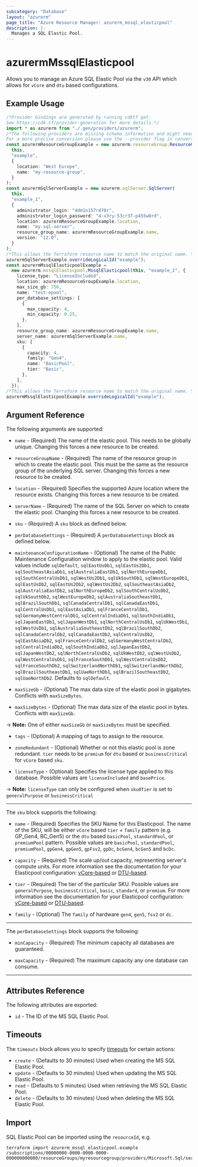 ```yaml
---
subcategory: "Database"
layout: "azurerm"
page_title: "Azure Resource Manager: azurerm_mssql_elasticpool"
description: |-
  Manages a SQL Elastic Pool.
---
```


# azurermMssqlElasticpool

Allows you to manage an Azure SQL Elastic Pool via the `v30` API which allows for `vCore` and `dtu` based configurations.

## Example Usage

```typescript
/*Provider bindings are generated by running cdktf get.
See https://cdk.tf/provider-generation for more details.*/
import * as azurerm from "./.gen/providers/azurerm";
/*The following providers are missing schema information and might need manual adjustments to synthesize correctly: azurerm.
For a more precise conversion please use the --provider flag in convert.*/
const azurermResourceGroupExample = new azurerm.resourceGroup.ResourceGroup(
  this,
  "example",
  {
    location: "West Europe",
    name: "my-resource-group",
  }
);
const azurermSqlServerExample = new azurerm.sqlServer.SqlServer(
  this,
  "example_1",
  {
    administrator_login: "4dm1n157r470r",
    administrator_login_password: "4-v3ry-53cr37-p455w0rd",
    location: azurermResourceGroupExample.location,
    name: "my-sql-server",
    resource_group_name: azurermResourceGroupExample.name,
    version: "12.0",
  }
);
/*This allows the Terraform resource name to match the original name. You can remove the call if you don't need them to match.*/
azurermSqlServerExample.overrideLogicalId("example");
const azurermMssqlElasticpoolExample =
  new azurerm.mssqlElasticpool.MssqlElasticpool(this, "example_2", {
    license_type: "LicenseIncluded",
    location: azurermResourceGroupExample.location,
    max_size_gb: 756,
    name: "test-epool",
    per_database_settings: [
      {
        max_capacity: 4,
        min_capacity: 0.25,
      },
    ],
    resource_group_name: azurermResourceGroupExample.name,
    server_name: azurermSqlServerExample.name,
    sku: [
      {
        capacity: 4,
        family: "Gen4",
        name: "BasicPool",
        tier: "Basic",
      },
    ],
  });
/*This allows the Terraform resource name to match the original name. You can remove the call if you don't need them to match.*/
azurermMssqlElasticpoolExample.overrideLogicalId("example");

```

## Argument Reference

The following arguments are supported:

*   `name` - (Required) The name of the elastic pool. This needs to be globally unique. Changing this forces a new resource to be created.

*   `resourceGroupName` - (Required) The name of the resource group in which to create the elastic pool. This must be the same as the resource group of the underlying SQL server. Changing this forces a new resource to be created.

*   `location` - (Required) Specifies the supported Azure location where the resource exists. Changing this forces a new resource to be created.

*   `serverName` - (Required) The name of the SQL Server on which to create the elastic pool. Changing this forces a new resource to be created.

*   `sku` - (Required) A `sku` block as defined below.

*   `perDatabaseSettings` - (Required) A `perDatabaseSettings` block as defined below.

*   `maintenanceConfigurationName` - (Optional) The name of the Public Maintenance Configuration window to apply to the elastic pool. Valid values include `sqlDefault`, `sqlEastUsDb1`, `sqlEastUs2Db1`, `sqlSoutheastAsiaDb1`, `sqlAustraliaEastDb1`, `sqlNorthEuropeDb1`, `sqlSouthCentralUsDb1`, `sqlWestUs2Db1`, `sqlUkSouthDb1`, `sqlWestEuropeDb1`, `sqlEastUsDb2`, `sqlEastUs2Db2`, `sqlWestUs2Db2`, `sqlSoutheastAsiaDb2`, `sqlAustraliaEastDb2`, `sqlNorthEuropeDb2`, `sqlSouthCentralUsDb2`, `sqlUkSouthDb2`, `sqlWestEuropeDb2`, `sqlAustraliaSoutheastDb1`, `sqlBrazilSouthDb1`, `sqlCanadaCentralDb1`, `sqlCanadaEastDb1`, `sqlCentralUsDb1`, `sqlEastAsiaDb1`, `sqlFranceCentralDb1`, `sqlGermanyWestCentralDb1`, `sqlCentralIndiaDb1`, `sqlSouthIndiaDb1`, `sqlJapanEastDb1`, `sqlJapanWestDb1`, `sqlNorthCentralUsDb1`, `sqlUkWestDb1`, `sqlWestUsDb1`, `sqlAustraliaSoutheastDb2`, `sqlBrazilSouthDb2`, `sqlCanadaCentralDb2`, `sqlCanadaEastDb2`, `sqlCentralUsDb2`, `sqlEastAsiaDb2`, `sqlFranceCentralDb2`, `sqlGermanyWestCentralDb2`, `sqlCentralIndiaDb2`, `sqlSouthIndiaDb2`, `sqlJapanEastDb2`, `sqlJapanWestDb2`, `sqlNorthCentralUsDb2`, `sqlUkWestDb2`, `sqlWestUsDb2`, `sqlWestCentralUsDb1`, `sqlFranceSouthDb1`, `sqlWestCentralUsDb2`, `sqlFranceSouthDb2`, `sqlSwitzerlandNorthDb1`, `sqlSwitzerlandNorthDb2`, `sqlBrazilSoutheastDb1`, `sqlUaeNorthDb1`, `sqlBrazilSoutheastDb2`, `sqlUaeNorthDb2`. Defaults to `sqlDefault`.

*   `maxSizeGb` - (Optional) The max data size of the elastic pool in gigabytes. Conflicts with `maxSizeBytes`.

*   `maxSizeBytes` - (Optional) The max data size of the elastic pool in bytes. Conflicts with `maxSizeGb`.

\-> **Note:** One of either `maxSizeGb` or `maxSizeBytes` must be specified.

*   `tags` - (Optional) A mapping of tags to assign to the resource.

*   `zoneRedundant` - (Optional) Whether or not this elastic pool is zone redundant. `tier` needs to be `premium` for `dtu` based or `businessCritical` for `vCore` based `sku`.

*   `licenseType` - (Optional) Specifies the license type applied to this database. Possible values are `licenseIncluded` and `basePrice`.

\-> **Note:** `licenseType` can only be configured when `sku0Tier` is set to `generalPurpose` or `businessCritical`

***

The `sku` block supports the following:

*   `name` - (Required) Specifies the SKU Name for this Elasticpool. The name of the SKU, will be either `vCore` based `tier` + `family` pattern (e.g. GP\_Gen4, BC\_Gen5) or the `dtu` based `basicPool`, `standardPool`, or `premiumPool` pattern. Possible values are `basicPool`, `standardPool`, `premiumPool`, `gpGen4`, `gpGen5`, `gpFsv2`, `gpDc`, `bcGen4`, `bcGen5` and `bcDc`.

*   `capacity` - (Required) The scale up/out capacity, representing server's compute units. For more information see the documentation for your Elasticpool configuration: [vCore-based](https://docs.microsoft.com/azure/sql-database/sql-database-vcore-resource-limits-elastic-pools) or [DTU-based](https://docs.microsoft.com/azure/sql-database/sql-database-dtu-resource-limits-elastic-pools).

*   `tier` - (Required) The tier of the particular SKU. Possible values are `generalPurpose`, `businessCritical`, `basic`, `standard`, or `premium`. For more information see the documentation for your Elasticpool configuration: [vCore-based](https://docs.microsoft.com/azure/sql-database/sql-database-vcore-resource-limits-elastic-pools) or [DTU-based](https://docs.microsoft.com/azure/sql-database/sql-database-dtu-resource-limits-elastic-pools).

*   `family` - (Optional) The `family` of hardware `gen4`, `gen5`, `fsv2` or `dc`.

***

The `perDatabaseSettings` block supports the following:

*   `minCapacity` - (Required) The minimum capacity all databases are guaranteed.

*   `maxCapacity` - (Required) The maximum capacity any one database can consume.

***

## Attributes Reference

The following attributes are exported:

* `id` - The ID of the MS SQL Elastic Pool.

## Timeouts

The `timeouts` block allows you to specify [timeouts](https://www.terraform.io/language/resources/syntax#operation-timeouts) for certain actions:

* `create` - (Defaults to 30 minutes) Used when creating the MS SQL Elastic Pool.
* `update` - (Defaults to 30 minutes) Used when updating the MS SQL Elastic Pool.
* `read` - (Defaults to 5 minutes) Used when retrieving the MS SQL Elastic Pool.
* `delete` - (Defaults to 30 minutes) Used when deleting the MS SQL Elastic Pool.

## Import

SQL Elastic Pool can be imported using the `resourceId`, e.g.

```console
terraform import azurerm_mssql_elasticpool.example /subscriptions/00000000-0000-0000-0000-000000000000/resourceGroups/myresourcegroup/providers/Microsoft.Sql/servers/myserver/elasticPools/myelasticpoolname
```
